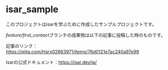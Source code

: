 # isar_sample

このプロジェクトはisarを学ぶために作成したサンプルプロジェクトです。

*feature/first_contact*ブランチの成果物は以下の記事に投稿した時のものです。

記事のリンク：https://qiita.com/Harx02663971/items/76d0121e7ac240a97e99

Isarの公式ドキュメント：https://isar.dev/ja/
